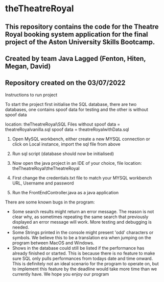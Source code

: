 # theTheatreRoyal

## This repository contains the code for the Theatre Royal booking system application for the final project of the Aston University Skills Bootcamp. 
## Created by team Java Lagged (Fenton, Hiten, Megan, David)
## Repository created on the 03/07/2022

Instructions to run project

To start the project first initialise the SQL database, there are two databases, one contains spoof data for testing and the other is without spoof data

location: theTheatreRoyal\SQL Files
without spoof data = theatreRoyalvanilla.sql
spoof data = theatreRoyalwithData.sql

1. Open MySQL workbench, either create a new MYSQL connection or click on Local instance, import the sql file from above
2. Run sql script
(database should now be initialised)

3. Now open the java project in an IDE of your choice, file location: theTheatreRoyal\theTheatreRoyal
4. First change the credentials.txt file to match your MYSQL workbench URL, Username and password
5. Run the FrontEndController.java as a java application


There are some known bugs in the program:
- Some search results might return an error message. The reason is not clear why, as sometimes repeating the same search that previously displayed an error message will work. More testing and debugging is needed.
- Some Strings printed in the console might present 'odd' characters or symbols. We believe this to be a translation era when jumping on the program between MacOS and Windows.
- Shows in the database could still be listed if the performance has already finished or started. This is because there is no feature to make sure SQL only pulls performances from todays date and time onward. This is definitely not an ideal scenario for the program to operate on, but to implement this feature by the deadline would take more time than we currently have.
We hope you enjoy our program